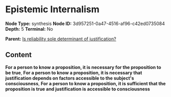 # Epistemic Internalism

**Node Type:** synthesis
**Node ID:** 3d957251-0a47-4516-af96-c42ed0735084
**Depth:** 5
**Terminal:** No

**Parent:** [Is reliability sole determinant of justification?](is-reliability-sole-determinant-of-justification-antithesis-7d1589d1-c709-4aaa-aaa8-e27b4b205d34.md)

## Content

**For a person to know a proposition, it is necessary for the proposition to be true**, **For a person to know a proposition, it is necessary that justification depends on factors accessible to the subject's consciousness**, **For a person to know a proposition, it is sufficient that the proposition is true and justification is accessible to consciousness**
